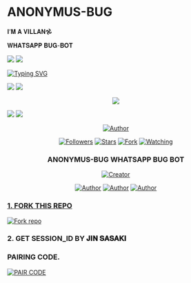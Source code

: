 # ANONYMUS-BUG
𝐈’𝐌 𝐀 𝐕𝐈𝐋𝐋𝐀𝐍𖣘

𝐖𝐇𝐀𝐓𝐒𝐀𝐏𝐏 𝐁𝐔𝐆-𝐁𝐎𝐓

<a><img src='https://i.imgur.com/LyHic3i.gif'/></a>
<a><img src='https://i.imgur.com/LyHic3i.gif'/></a>


<a href="https://git.io/typing-svg"><img src="https://readme-typing-svg.demolab.com?font=Black+Ops+One&size=50&pause=1000&color=Purple&center=true&width=910&height=100&lines=THANKS FOR CHOOSING+ANONYMUS-BUG;ANONYMUS+BUG+BOT;CREATED+BY+TEAMS+SHADOW" alt="Typing SVG" /></a>
  </p>
<a><img src='https://i.imgur.com/LyHic3i.gif'/></a>
<a><img src='https://i.imgur.com/LyHic3i.gif'/></a>
<p align="center"> 
<img src="https://files.catbox.moe/cv3jin.jpg" />
<p/>
<a><img src='https://i.imgur.com/LyHic3i.gif'/></a>
<a><img src='https://i.imgur.com/LyHic3i.gif'/></a>
  
<p align="center">
<a href="https://github.com/HADESshadow"><img title="Author" src="https://img.shields.io/badge/ANONYMUS-BUG-black?style=for-the-badge&logo=whatsApp"></a>
<p/>
<p align="center">
<a href="https://github.com/HADESshadow?tab=followers"><img title="Followers" src="https://img.shields.io/github/followers/HADESshadow?label=Followers&style=social"></a>
<a href="https://github.com/HADESshadow/ANONYMUS-BUG/stargazers/"><img title="Stars" src="https://img.shields.io/github/stars/HADESshadow/ANONYMUS-BUG?&style=social"></a>
<a href="https://github.com/HADESshadow/ANONYMUS-BUG/network/members"><img title="Fork" src="https://img.shields.io/github/forks/HADESshadow/ANONYMUS-BUG?style=social"></a>
<a href="https://github.com/HADESshadow/ANONYMUS-BUG/watchers"><img title="Watching" src="https://img.shields.io/github/watchers/HADESshadow/ANONYMUS-BUG?label=Watching&style=social"></a>
</p>

<h3 align="center"> ANONYMUS-BUG WHATSAPP BUG BOT</h3>
<p align="center">
<a href="#"><img title="Creator" src="https://img.shields.io/badge/Creator-TEAMS UNKNOWN-_TECH-red.svg?style=for-the-badge&logo=github"></a>
</a>
</p>
<p align="center">
<a href="https://github.com/HADESshadow"><img title="Author" src="https://img.shields.io/badge/UNKNOWN-MD-black?style=for-the-badge&logo=Github"></a> <a href="https://chat.whatsapp.com/LodC7PAeQHA3SX5E180OPM"><img title="Author" src="https://img.shields.io/badge/CHANNEL-black?style=for-the-badge&logo=whatsapp"></a> <a href="https://wa.me/242053893645"><img title="Author" src="https://img.shields.io/badge/CHAT US-black?style=for-the-badge&logo=whatsapp">
<p/>
  
### 1. FORK THIS REPO

<a href='https://github.com/HADESshadow/ANONYMUS-BUG/fork' target="_blank"><img alt='Fork repo' src='https://img.shields.io/badge/Fork This Repo-blue?style=for-the-badge&logo=git&logoColor=white'/></a>
<p align="center">

### 2. GET SESSION_ID BY 𝐉𝐈𝐍 𝐒𝐀𝐒𝐀𝐊𝐈

<p align="center">

### PAIRING CODE.
<a href='https://anonymus-session-qr0.onrender.com/' target="_blank"><img alt='PAIR CODE' src='https://img.shields.io/badge/PAIRING-CODE-Red?style=for-the-badge&logo=git&logoColor=white'/></a>
<p align="center">
